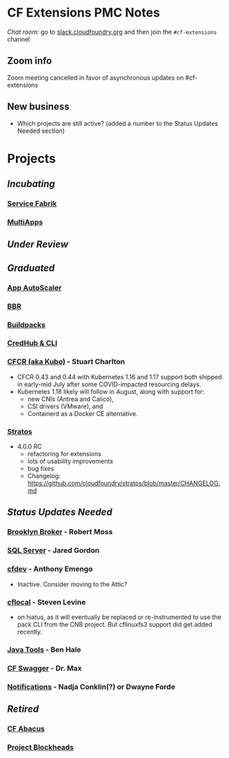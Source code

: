 # CF Extensions PMC Notes

*Chat room:* go to [slack.cloudfoundry.org](https://slack.cloudfoundry.org) and then join the `#cf-extensions` channel

## Zoom info

Zoom meeting cancelled in favor of asynchronous updates on #cf-extensions

## New business

- Which projects are still active? (added a number to the Status Updates Needed section)

# Projects

## _Incubating_

### [Service Fabrik](https://github.com/cloudfoundry-incubator/service-fabrik-broker)
### [MultiApps](https://github.com/cloudfoundry-incubator/multiapps-cli-plugin)

## _Under Review_

## _Graduated_

### [App AutoScaler](https://github.com/cloudfoundry/app-autoscaler)
### [BBR](https://github.com/cloudfoundry-incubator/bosh-backup-and-restore)
### [Buildpacks](https://buildpacks.io/)
### [CredHub & CLI](https://github.com/cloudfoundry-incubator/credhub)
### [CFCR (aka Kubo)](https://github.com/cloudfoundry-incubator/cfcr-home) - Stuart Charlton

* CFCR 0.43 and 0.44 with Kubernetes 1.16 and 1.17 support both shipped in early-mid July after some COVID-impacted resourcing delays.
* Kubernetes 1.18 likely will follow in August, along with support for:
  * new CNIs (Antrea and Calico),
  * CSI drivers (VMware), and 
  * Containerd as a Docker CE alternative.

### [Stratos](https://github.com/cloudfoundry/stratos)

* 4.0.0 RC 
  * refactoring for extensions
  * lots of usability improvements
  * bug fixes
  * Changelog: https://github.com/cloudfoundry/stratos/blob/master/CHANGELOG.md

## _Status Updates Needed_

### [Brooklyn Broker](https://github.com/cloudfoundry-incubator/apache-brooklyn-service-broker) - Robert Moss
### [SQL Server](https://github.com/cloudfoundry-incubator/mssql-server-broker) - Jared Gordon
### [cfdev](https://github.com/cloudfoundry-incubator/cfdev) - Anthony Emengo 

* Inactive. Consider moving to the Attic?

### [cflocal](https://github.com/cloudfoundry-incubator/cflocal) - Steven Levine

* on hiatus, as it will eventually be replaced or re-instrumented to use the pack CLI from the CNB
  project. But cflinuxfs3 support did get added recently.

### [Java Tools](https://github.com/cloudfoundry/cf-java-client) - Ben Hale
### [CF Swagger](https://github.com/cloudfoundry-incubator/cf-swagger) - Dr. Max
### [Notifications](https://github.com/cloudfoundry-incubator/notifications) - Nadja Conklin(?) or Dwayne Forde

## _Retired_

### [CF Abacus](https://github.com/cloudfoundry-incubator/cf-abacus)
### [Project Blockheads](https://github.com/cloudfoundry-incubator/blockhead)

